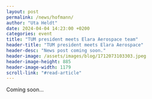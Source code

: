 ```yaml
---
layout: post
permalink: /news/hofmann/
author: "Uta Heldt"
date: 2024-04-04 14:23:00 +0200
categories: event
title: "TUM president meets Elara Aerospace team"
header-title: "TUM president meets Elara Aerospace"
header-desc: "News post coming soon."
header-image: /assets/images/blog/1712073103303.jpeg
header-image-height: 885
header-image-width: 1179
scroll-link: "#read-article"
---
```


Coming soon...
